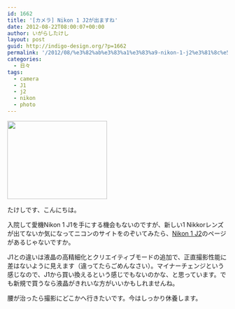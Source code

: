 ```yaml
---
id: 1662
title: '[カメラ] Nikon 1 J2が出ますね'
date: 2012-08-22T08:00:07+00:00
author: いがらしたけし
layout: post
guid: http://indigo-design.org/?p=1662
permalink: '/2012/08/%e3%82%ab%e3%83%a1%e3%83%a9-nikon-1-j2%e3%81%8c%e5%87%ba%e3%81%be%e3%81%99%e3%81%ad/'
categories:
  - 日々
tags:
  - camera
  - J1
  - j2
  - nikon
  - photo
---
```

<a href="https://picasaweb.google.com/lh/photo/TKMMrgBJwyoda-3noWTPdoMMdmG3sWMzKwIS7SePuSg?feat=embedwebsite"><img src="https://lh3.googleusercontent.com/-xYroQC2FF5M/UDNrTSRGxXI/AAAAAAAAAd4/mgAcanVLRos/s800/IMG_0011.JPG" height="179" width="228" /></a>

たけしです、こんにちは。

入院して愛機Nikon 1 J1を手にする機会もないのですが、新しい1 Nikkorレンズが出てないか気になってニコンのサイトをのぞいてみたら、<a href="http://www.nikon-image.com/products/camera/acil/body/nikon1_j2/">Nikon 1 J2</a>のページがあるじゃないですか。

J1との違いは液晶の高精細化とクリエイティブモードの追加で、正直撮影性能に差はないように見えます（違ってたらごめんなさい）。マイナーチェンジという感じなので、J1から買い換えるという感じでもないのかな、と思っています。でも新規で買うなら液晶がきれいな方がいいかもしれませんね。

腰が治ったら撮影にどこかへ行きたいです。今はしっかり休養します。